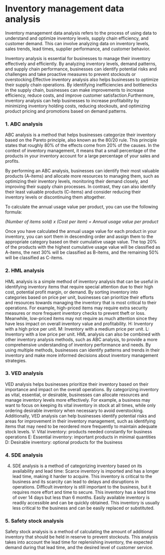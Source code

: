 # Inventory management data analysis

Inventory management data analysis refers to the process of using data to understand and optimize inventory levels, supply chain efficiency, and customer demand. This can involve analyzing data on inventory levels, sales trends, lead times, supplier performance, and customer behavior.

Inventory analysis is essential for businesses to manage their inventory effectively and efficiently. By analyzing inventory levels, demand patterns, and supply chain performance, businesses can identify potential risks and challenges and take proactive measures to prevent stockouts or overstocking.Effective inventory analysis also helps businesses to optimize their supply chain operations. By identifying inefficiencies and bottlenecks in the supply chain, businesses can make improvements to increase efficiency, reduce costs, and improve customer satisfaction.Furthermore, inventory analysis can help businesses to increase profitability by minimizing inventory holding costs, reducing stockouts, and optimizing product pricing and promotions based on demand patterns.

### 1. ABC analysis
ABC analysis is a method that helps businesses categorize their inventory based on the Pareto principle, also known as the 80/20 rule. This principle states that roughly 80% of the effects come from 20% of the causes. In the context of inventory management, it means that a small percentage of the products in your inventory account for a large percentage of your sales and profits.

By performing an ABC analysis, businesses can identify their most valuable products (A-items) and allocate more resources to managing them, such as optimizing their inventory levels, monitoring their demand closely, and improving their supply chain processes. In contrast, they can also identify their least valuable products (C-items) and consider reducing their inventory levels or discontinuing them altogether.

To calculate the annual usage value per product, you can use the following formula:

*(Number of items sold) x (Cost per item) = Annual usage value per product*

Once you have calculated the annual usage value for each product in your inventory, you can sort them in descending order and assign them to the appropriate category based on their cumulative usage value. The top 20% of the products with the highest cumulative usage value will be classified as A-items, the next 30% will be classified as B-items, and the remaining 50% will be classified as C-items.

### 2. HML analysis
HML analysis is a simple method of inventory analysis that can be useful in identifying inventory items that require special attention due to their high cost, potential profit margin, or demand. By sorting inventory into categories based on price per unit, businesses can prioritize their efforts and resources towards managing the inventory that is most critical to their operations.
For example, high-priced items may require extra security measures or more frequent inventory checks to prevent theft or loss. Meanwhile, low-priced items may not require as much attention since they have less impact on overall inventory value and profitability.
H: Inventory with a high price per unit.
M: Inventory with a medium price per unit.
L: Inventory with a low price per unit.
HML analysis can also be combined with other inventory analysis methods, such as ABC analysis, to provide a more comprehensive understanding of inventory performance and needs. By using multiple methods, businesses can identify patterns and trends in their inventory and make more informed decisions about inventory management strategies.

### 3. VED analysis
VED analysis helps businesses prioritize their inventory based on their importance and impact on the overall operations. By categorizing inventory as vital, essential, or desirable, businesses can allocate resources and manage inventory levels more effectively. For example, a business may want to focus on keeping its vital inventory in stock at all times, while only ordering desirable inventory when necessary to avoid overstocking. Additionally, VED analysis can help businesses identify potential risks and areas for improvement in their inventory management, such as identifying items that may need to be reordered more frequently to maintain adequate stock levels.
V: Vital inventory: products needed constantly for business operations
E: Essential inventory: important products in minimal quantities
D: Desirable inventory: optional products for the business

### 4. SDE analysis
4. SDE analysis is a method of categorizing inventory based on its availability and lead time:
Scarce inventory is imported and has a longer lead time, making it harder to acquire. This inventory is critical to the business and its scarcity can lead to delays and disruptions in operations.
Difficult inventory is still important to the business, but it requires more effort and time to secure. This inventory has a lead time of over 14 days but less than 6 months.
Easily available inventory is readily accessible and can be quickly obtained. This inventory is usually less critical to the business and can be easily replaced or substituted.

### 5. Safety stock analysis
Safety stock analysis is a method of calculating the amount of additional inventory that should be held in reserve to prevent stockouts. This analysis takes into account the lead time for replenishing inventory, the expected demand during that lead time, and the desired level of customer service.
